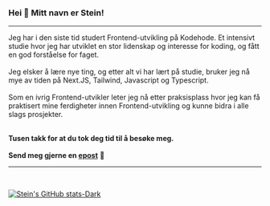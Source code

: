 



### Hei 👋 Mitt navn er Stein!

<hr>
Jeg har i den siste tid studert Frontend-utvikling på Kodehode. Et intensivt studie hvor jeg har utviklet en stor lidenskap og interesse for koding, og fått en god forståelse for faget.
<br>
<br>
Jeg elsker å lære nye ting, og etter alt vi har lært på studie, bruker jeg nå mye av tiden på Next.JS, Tailwind, Javascript og Typescript.
<br>
<br>
Som en ivrig Frontend-utvikler leter jeg nå etter praksisplass hvor jeg kan få praktisert mine ferdigheter innen Frontend-utvikling og kunne bidra i alle slags prosjekter.
<br>
<br>

**Tusen takk for at du tok deg tid til å besøke meg.**
<br>
<br>
**Send meg gjerne en [epost](mailto:stein.jfu@gmail.com)** 🙂
<br>
<hr>
<br>

[![Stein's GitHub stats-Dark](https://github-readme-stats.vercel.app/api?username=Stein-B06&show_icons=true&theme=dark#gh-dark-mode-only)](https://github.com/Stein-B06/github-readme-stats#gh-dark-mode-only)
<!---
Stein-B06/Stein-B06 is a ✨ special ✨ repository because its `README.md` (this file) appears on your GitHub profile.
You can click the Preview link to take a look at your changes.
--->
